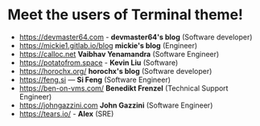 # Meet the users of Terminal theme!
- https://devmaster64.com - **devmaster64's blog** (Software developer)
- https://mickie1.gitlab.io/blog **mickie's blog** (Engineer)
- https://calloc.net **Vaibhav Yenamandra** (Software Engineer)
- https://potatofrom.space - **Kevin Liu** (Software)
- https://horochx.org/ **horochx's blog** (Software developer)
- https://feng.si — **Si Feng** (Software Engineer)
- https://ben-on-vms.com/ **Benedikt Frenzel** (Technical Support Engineer)
- https://johngazzini.com **John Gazzini** (Software Engineer)
- https://tears.io/ - **Alex** (SRE)

<!--
TEMPLATE:

- https://radoslawkoziel.pl — **Radek Kozieł** (Software designer and developer)

-->
